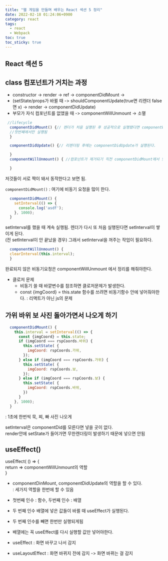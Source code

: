 ```yaml
---
title: "웹 게임을 만들며 배우는 React 섹션 5 정리"
date: 2022-02-18 01:24:06+0900
category: react
tags:
  - react
  - Webpack
toc: true 
toc_sticky: true
---
```


## React 섹션 5


## class 컴포넌트가 거치는 과정

- constructor -> render -> ref -> componentDidMount ->
- (setState/props가 바뀔 때 -> shouldComponentUpdate(true면 리렌더 false면 x) -> render -> componentDidUpdate)
- 부모가 자식 컴포넌트를 없앴을 때 -> componentWillUnmount -> 소멸

```js
 //lifecycle
  componentDidMount() {// 렌더가 처음 실행된 후 성공적으로 실행됐다면 componentWillUnmount가 실행된다. 
  //첫번째에서만 실행됨
  }

  componentDidUpdate() {// 리렌더링 후에는 componentDidUpdate가 실행된다. 

  } 
  componentWillUnmount() { //컴포넌트가 제거되기 직전 componentDidMount에서 했던 작업들을 제거하는 용도

  }
```

저것들이 서로 짝이 돼서 동작한다고 보면 됨.   


`componentDidMount()` : 여기에 비동기 요청을 많이 한다.

```js
  componentDidMount() {
    setInterval(() => {
      console.log('asdf');
    }, 1000);
  }
```
﻿setInterval를 했을 때 계속 실행됨. 렌더가 다시 또 처음 실행된다면 setInterval이 쌓이게 된다.      
 (전 setInterval이 안 끝났을 경우) 그래서 setInterval을 꺼주는 작업이 필요하다.

```js
  componentWillUnmount() { 
  clearInterval(this.interval);
  }
```

완료되지 않은 비동기요청은 componentWillUnmount 에서 정리를 해줘야한다.   
   
- 클로저 문제
  - 비동기 쓸 때 바깥변수를 참조하면 클로저문제가 발생한다.
  - const {imgCoord} = this.state 함수를 쓰려면 비동기함수 안에 넣어줘야한다.
  : 리액트가 아닌 js의 문제


## 가위 바위 보 사진 돌아가면서 나오게 하기

```js
  componentDidMount() {
    this.interval = setInterval(() => {
      const {imgCoord} = this.state;
      if (imgCoord === rspCoords.바위) {
        this.setState( {
          imgCoord: rspCoords.가위,
        });
      } else if (imgCoord === rspCoords.가위) {
        this.setState( {
          imgCoord: rspCoords.보,
        });
      } else if (imgCoord === rspCoords.보) {
        this.setState( {
          imgCoord: rspCoords.바위,
        })
      }
    }, 1000);
  }
```

: 1초에 한번씩 묵, 찌, 빠 사진 나오게   


setInterval은 componentDid를 모른다면 넣을 곳이 없다.   
render안에 setState가 들어가면 무한렌더링이 발생하기 때문에 넣으면 안됨

## useEffect() 

useEffect( () => {   
return => componentWillUnmount의 역할   
}   

- componentDinMount, componentDidUpdate의 역할을 할 수 있다.    
  : 세가지 역할을 한번에 할 수 있음

- 첫번째 인수 : 함수, 두번째 인수 : 배열


- 두 번째 인수 배열에 넣은 값들이 바뀔 때 useEffect가 실행된다.


- 두 번째 인수를 빼면 한번만 실행되게됨

- 배열에는 꼭 useEffect를 다시 실행할 값만 넣어야한다.


- useEffect : 화면 바꾸고 나서 감지

- useLayoutEffect : 화면 바뀌지 전에 감지 -> 화면 바뀌는 걸 감지
